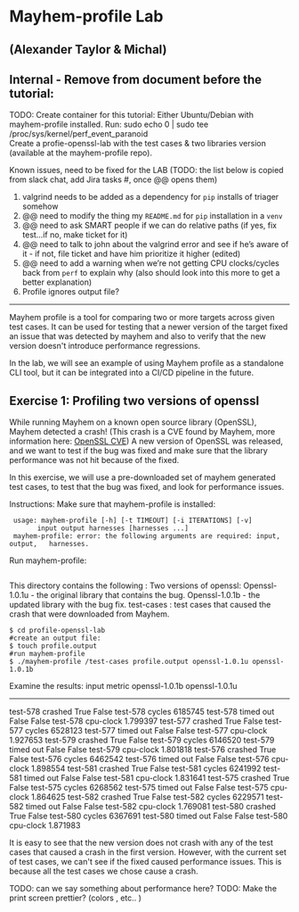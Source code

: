 # Mayhem-profile Lab
(Alexander Taylor & Michal)
--------------------------------------------------------------------------------
## Internal - Remove from document  before the tutorial:
TODO:
Create container for this tutorial:
Either Ubuntu/Debian with mayhem-profile installed.
Run:  sudo echo 0 | sudo tee /proc/sys/kernel/perf_event_paranoid  
Create a profie-openssl-lab with the test cases & two libraries version (available at the mayhem-profile repo). 

Known issues, need to be fixed for the LAB 
(TODO: the list below is copied from slack chat, add Jira tasks #, once @@ opens them)
1. valgrind needs to be added as a dependency for `pip` installs of triager somehow
2. @@ need to modify the thing my `README.md` for `pip` installation in a `venv`
3. @@ need to ask SMART people if we can do relative paths (if yes, fix test…if no, make ticket for it)
4. @@ need to talk to john about the valgrind error and see if he’s aware of it - if not, file ticket and have him prioritize it higher (edited)
5. @@ need to add a warning when we’re not getting CPU clocks/cycles back from `perf` to explain why (also should look into this more to get a better explanation) 
6. Profile ignores output file?

-----------------------------------------------------------------------------------------------------------------------

Mayhem profile is a tool for comparing two or more targets across given
test cases.
It can be used for testing that a newer version of the target fixed an issue that was detected by mayhem
and also to verify that the new version doesn't introduce performance regressions.

In the lab, we will see an example of using Mayhem profile as a standalone CLI tool, but it can be integrated into a CI/CD pipeline in the future. 

## Exercise 1: Profiling two versions of openssl

While running Mayhem on a known open source library (OpenSSL), Mayhem detected a crash!
(This crash is a CVE found by Mayhem, more information here: [OpenSSL CVE](https://github.com/openssl/openssl/commit/610b66267e41a32805ab54cbc580c5a6d5826cb4#diff-5e137ee8834b94e9cb3fde78d900a21cL233))
A new version of OpenSSL was released, and we want to test if the bug was fixed and make sure that the library performance was not hit because of the fixed.

In this exercise, we will use a pre-downloaded set of mayhem generated test cases, to test that the bug was fixed, and look for performance issues.

Instructions:
Make sure that mayhem-profile is installed:

``` $ ./mayhem-profile
 usage: mayhem-profile [-h] [-t TIMEOUT] [-i ITERATIONS] [-v]
       input output harnesses [harnesses ...]
 mayhem-profile: error: the following arguments are required: input, output,   harnesses.
```

Run mayhem-profile:

```$cd mayhem-profile/lab-1 && ls
```

This directory contains the following :
Two versions of openssl:
Openssl-1.0.1u - the original library that contains the bug.
Openssl-1.0.1b - the updated library with the bug fix.
test-cases : test cases that caused the crash that were downloaded from Mayhem.  
	
```
$ cd profile-openssl-lab
#create an output file:
$ touch profile.output
#run mayhem-profile
$ ./mayhem-profile /test-cases profile.output openssl-1.0.1u openssl-1.0.1b
```

Examine the results:
input     metric     openssl-1.0.1b    openssl-1.0.1u
--------  ---------  ----------------  ----------------
test-578  crashed    True              False
test-578  cycles                       6185745
test-578  timed out  False             False
test-578  cpu-clock                    1.799397
test-577  crashed    True              False
test-577  cycles                       6528123
test-577  timed out  False             False
test-577  cpu-clock                    1.927653
test-579  crashed    True              False
test-579  cycles                       6146520
test-579  timed out  False             False
test-579  cpu-clock                    1.801818
test-576  crashed    True              False
test-576  cycles                       6462542
test-576  timed out  False             False
test-576  cpu-clock                    1.898554
test-581  crashed    True              False
test-581  cycles                       6241992
test-581  timed out  False             False
test-581  cpu-clock                    1.831641
test-575  crashed    True              False
test-575  cycles                       6268562
test-575  timed out  False             False
test-575  cpu-clock                    1.864625
test-582  crashed    True              False
test-582  cycles                       6229571
test-582  timed out  False             False
test-582  cpu-clock                    1.769081
test-580  crashed    True              False
test-580  cycles                       6367691
test-580  timed out  False             False
test-580  cpu-clock                    1.871983

It is easy to see that the new version does not crash with any of the test cases that caused a crash in the first version.
However, with the current set of test cases, we can't see if the fixed caused performance issues. This is because all the test cases we chose cause a crash.

TODO: can we say something about performance here? 
TODO: Make the print screen prettier? (colors , etc.. )


